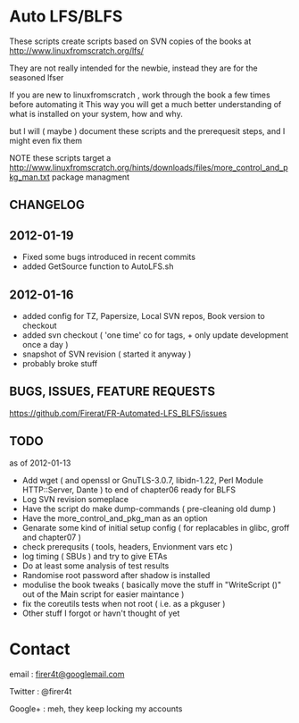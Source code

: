 Auto LFS/BLFS
=============

These scripts create scripts based on SVN copies of the books at
http://www.linuxfromscratch.org/lfs/

They are not really intended for the newbie, instead they are for the seasoned lfser

If you are new to linuxfromscratch , work through the book a few times before automating it
This way you will get a much better understanding of what is installed on your system, how and why.

but I will ( maybe ) document these scripts and the prerequesit steps, and I might even fix them

NOTE these scripts target a
http://www.linuxfromscratch.org/hints/downloads/files/more_control_and_pkg_man.txt
package managment

CHANGELOG
---------

2012-01-19
----------

* Fixed some bugs introduced in recent commits
* added GetSource function to AutoLFS.sh


2012-01-16
----------

* added config for TZ, Papersize, Local SVN repos, Book version to checkout
* added svn checkout ( 'one time' co for tags, + only update development once a day )
* snapshot of SVN revision ( started it anyway )
* probably broke stuff


BUGS, ISSUES, FEATURE REQUESTS
------------------------------
https://github.com/Firerat/FR-Automated-LFS_BLFS/issues

TODO
----
as of 2012-01-13

* Add wget ( and openssl or GnuTLS-3.0.7, libidn-1.22, Perl Module HTTP::Server, Dante ) to end of chapter06 ready for BLFS
* Log SVN revision someplace
* Have the script do make dump-commands ( pre-cleaning old dump )
* Have the more_control_and_pkg_man as an option
* Genarate some kind of initial setup config ( for replacables in glibc, groff and chapter07 )
* check prerequsits ( tools, headers, Envionment vars etc )
* log timing ( SBUs ) and try to give ETAs
* Do at least some analysis of test results
* Randomise root password after shadow is installed
* modulise the book tweaks ( basically move the stuff in "WriteScript ()" out of the Main script for easier maintance )
* fix the coreutils tests when not root ( i.e. as a pkguser )
* Other stuff I forgot or havn't thought of yet

Contact
=======

email   : firer4t@googlemail.com

Twitter : @firer4t

Google+ : meh, they keep locking my accounts

